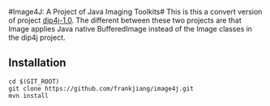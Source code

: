 #Image4J: A Project of Java Imaging Toolkits#
This is this a convert version of project [dip4j-1.0](https://github.com/frankjiang/dip4j).
The different between these two projects are that Image applies Java native BufferedImage instead of the Image classes in the dip4j project.

## Installation

```shell
cd $(GIT_ROOT)
git clone https://github.com/frankjiang/image4j.git
mvn install
```
